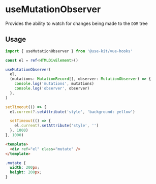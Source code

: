 # useMutationObserver

Provides the ability to watch for changes being made to the `DOM` tree

## Usage

```ts
import { useMutationObserver } from '@use-kit/vue-hooks'

const el = ref<HTMLDivElement>()

useMutationObserver(
  el,
  (mutations: MutationRecord[], observer: MutationObserver) => {
    console.log('mutations', mutations)
    console.log('observer', observer)
  },
)

setTimeout(() => {
  el.current?.setAttribute('style', 'background: yellow')

  setTimeout(() => {
    el.current?.setAttribute('style', '')
  }, 1000)
}, 1000)
```

```html
<template>
  <div ref="el" class="mutate" />
</template>
```

```css
.mutate {
  width: 200px;
  height: 200px;
}
```

